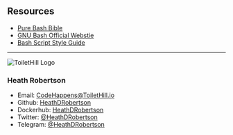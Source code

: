 

## Resources
- [Pure Bash Bible](https://github.com/dylanaraps/pure-bash-bible)
- [GNU Bash Official Webstie](https://www.gnu.org/software/bash/)
- [Bash Script Style Guide](https://google.github.io/styleguide/shell.xml)


___
![ToiletHill Logo](https://heathdrobertson.github.io/images/logo/ToiletHill.png)
### Heath Robertson
- Email: CodeHappens@ToiletHill.io
- Github: [HeathDRobertson](https://github.com/heathdrobertson)
- Dockerhub: [HeathDRobertson](https://hub.docker.com/u/heathdrobertson)
- Twitter: [@HeathDRobertson](https://twitter.com/HeathDRobertson)
- Telegram: [@HeathDRobertson](https://t.me/heathdrobertson)
